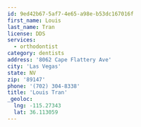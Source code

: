 ```yaml
---
id: 9ed42b67-5af7-4e65-a98e-b53dc167016f
first_name: Louis
last_name: Tran
license: DDS
services:
  - orthodontist
category: dentists
address: '8062 Cape Flattery Ave'
city: 'Las Vegas'
state: NV
zip: '89147'
phone: '(702) 304-8338'
title: 'Louis Tran'
_geoloc:
  lng: -115.27343
  lat: 36.113059
---
```

